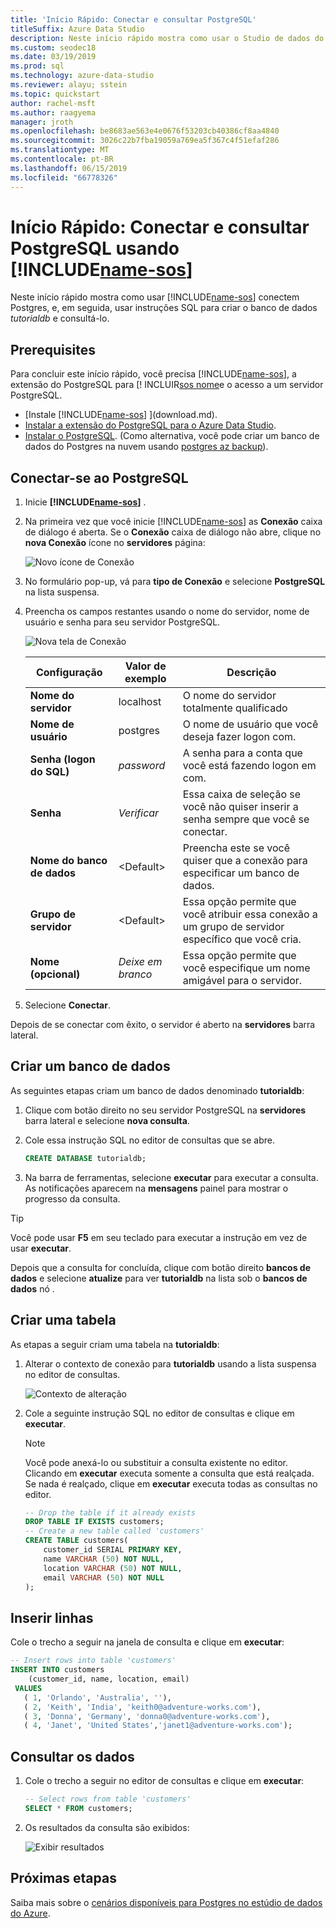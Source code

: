 ```yaml
---
title: 'Início Rápido: Conectar e consultar PostgreSQL'
titleSuffix: Azure Data Studio
description: Neste início rápido mostra como usar o Studio de dados do Azure para se conectar ao PostgreSQL e executar uma consulta
ms.custom: seodec18
ms.date: 03/19/2019
ms.prod: sql
ms.technology: azure-data-studio
ms.reviewer: alayu; sstein
ms.topic: quickstart
author: rachel-msft
ms.author: raagyema
manager: jroth
ms.openlocfilehash: be8683ae563e4e0676f53203cb40386cf8aa4840
ms.sourcegitcommit: 3026c22b7fba19059a769ea5f367c4f51efaf286
ms.translationtype: MT
ms.contentlocale: pt-BR
ms.lasthandoff: 06/15/2019
ms.locfileid: "66778326"
---
```

# <a name="quickstart-connect-and-query-postgresql-using-includename-sosincludesname-sos-shortmd"></a>Início Rápido: Conectar e consultar PostgreSQL usando [!INCLUDE[name-sos](../includes/name-sos-short.md)]
Neste início rápido mostra como usar [!INCLUDE[name-sos](../includes/name-sos-short.md)] conectem Postgres, e, em seguida, usar instruções SQL para criar o banco de dados *tutorialdb* e consultá-lo.

## <a name="prerequisites"></a>Prerequisites

Para concluir este início rápido, você precisa [!INCLUDE[name-sos](../includes/name-sos-short.md)], a extensão do PostgreSQL para [! INCLUIR[sos nome](../includes/name-sos-short.md)e o acesso a um servidor PostgreSQL.

- [Instale [!INCLUDE[name-sos](../includes/name-sos-short.md)] ](download.md).
- [Instalar a extensão do PostgreSQL para o Azure Data Studio](postgres-extension.md).
- [Instalar o PostgreSQL](https://www.postgresql.org/download/). (Como alternativa, você pode criar um banco de dados do Postgres na nuvem usando [postgres az backup](https://docs.microsoft.com/azure/postgresql/quickstart-create-server-up-azure-cli)). 

## <a name="connect-to-postgresql"></a>Conectar-se ao PostgreSQL

1. Inicie **[!INCLUDE[name-sos](../includes/name-sos-short.md)]** .

2. Na primeira vez que você inicie [!INCLUDE[name-sos](../includes/name-sos-short.md)] as **Conexão** caixa de diálogo é aberta. Se o **Conexão** caixa de diálogo não abre, clique no **nova Conexão** ícone no **servidores** página:

   ![Novo ícone de Conexão](media/quickstart-postgresql/new-connection-icon.png)

3. No formulário pop-up, vá para **tipo de Conexão** e selecione **PostgreSQL** na lista suspensa.


4. Preencha os campos restantes usando o nome do servidor, nome de usuário e senha para seu servidor PostgreSQL. 

   ![Nova tela de Conexão](media/quickstart-postgresql/new-connection-screen.png)  

   | Configuração       | Valor de exemplo | Descrição |
   | ------------ | ------------------ | ------------------------------------------------- | 
   | **Nome do servidor** | localhost | O nome do servidor totalmente qualificado |
   | **Nome de usuário** | postgres | O nome de usuário que você deseja fazer logon com. |
   | **Senha (logon do SQL)** | *password* | A senha para a conta que você está fazendo logon em com. |
   | **Senha** | *Verificar* | Essa caixa de seleção se você não quiser inserir a senha sempre que você se conectar. |
   | **Nome do banco de dados** | \<Default\> | Preencha este se você quiser que a conexão para especificar um banco de dados. |
   | **Grupo de servidor** | \<Default\> | Essa opção permite que você atribuir essa conexão a um grupo de servidor específico que você cria. | 
   | **Nome (opcional)** | *Deixe em branco* | Essa opção permite que você especifique um nome amigável para o servidor. | 

5. Selecione **Conectar**. 

Depois de se conectar com êxito, o servidor é aberto na **servidores** barra lateral.


## <a name="create-a-database"></a>Criar um banco de dados

As seguintes etapas criam um banco de dados denominado **tutorialdb**:

1. Clique com botão direito no seu servidor PostgreSQL na **servidores** barra lateral e selecione **nova consulta**.

2. Cole essa instrução SQL no editor de consultas que se abre.

   ```sql
   CREATE DATABASE tutorialdb;
   ```

3. Na barra de ferramentas, selecione **executar** para executar a consulta. As notificações aparecem na **mensagens** painel para mostrar o progresso da consulta.

>[!TIP]
> Você pode usar **F5** em seu teclado para executar a instrução em vez de usar **executar**.

Depois que a consulta for concluída, clique com botão direito **bancos de dados** e selecione **atualize** para ver **tutorialdb** na lista sob o **bancos de dados** nó .


## <a name="create-a-table"></a>Criar uma tabela

 As etapas a seguir criam uma tabela na **tutorialdb**:

1. Alterar o contexto de conexão para **tutorialdb** usando a lista suspensa no editor de consultas. 

   ![Contexto de alteração](media/quickstart-postgresql/change-context.png)

2. Cole a seguinte instrução SQL no editor de consultas e clique em **executar**. 

   > [!NOTE]
   > Você pode anexá-lo ou substituir a consulta existente no editor. Clicando em **executar** executa somente a consulta que está realçada. Se nada é realçado, clique em **executar** executa todas as consultas no editor.

   ```sql
   -- Drop the table if it already exists
   DROP TABLE IF EXISTS customers;
   -- Create a new table called 'customers'
   CREATE TABLE customers(
       customer_id SERIAL PRIMARY KEY,
       name VARCHAR (50) NOT NULL,
       location VARCHAR (50) NOT NULL,
       email VARCHAR (50) NOT NULL
   );
   ```

## <a name="insert-rows"></a>Inserir linhas

Cole o trecho a seguir na janela de consulta e clique em **executar**:

   ```sql
   -- Insert rows into table 'customers'
   INSERT INTO customers
       (customer_id, name, location, email)
    VALUES
      ( 1, 'Orlando', 'Australia', ''),
      ( 2, 'Keith', 'India', 'keith0@adventure-works.com'),
      ( 3, 'Donna', 'Germany', 'donna0@adventure-works.com'),
      ( 4, 'Janet', 'United States','janet1@adventure-works.com');
   ```

## <a name="query-the-data"></a>Consultar os dados

1. Cole o trecho a seguir no editor de consultas e clique em **executar**:
   
   ```sql
   -- Select rows from table 'customers'
   SELECT * FROM customers; 
   ```

2. Os resultados da consulta são exibidos:

   ![Exibir resultados](media/quickstart-postgresql/view-results.png)

## <a name="next-steps"></a>Próximas etapas

Saiba mais sobre o [cenários disponíveis para Postgres no estúdio de dados do Azure](postgres-extension.md). 